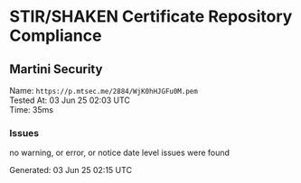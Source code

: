 # STIR/SHAKEN Certificate Repository Compliance

## Martini Security

Name: `https://p.mtsec.me/2884/WjK0hHJGFu0M.pem`\
Tested At: 03 Jun 25 02:03 UTC\
Time: 35ms

### Issues

no warning, or error, or notice date level issues were found

Generated: 03 Jun 25 02:15 UTC